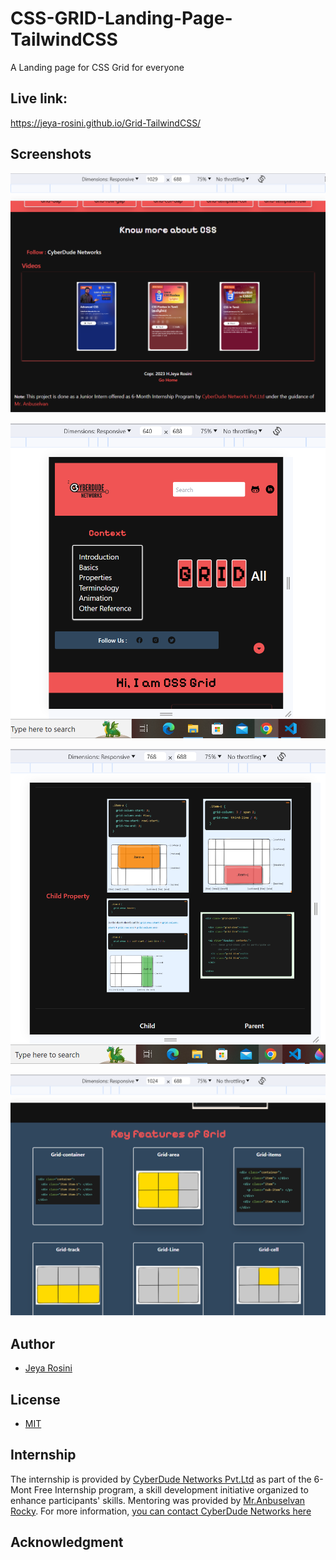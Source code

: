 # CSS-GRID-Landing-Page-TailwindCSS
A Landing page for CSS Grid for everyone

## Live link:
https://jeya-rosini.github.io/Grid-TailwindCSS/

## Screenshots

![Responsive-design](<Responsive screenshot-3.png>) 

![Responsive-design](<Responsive screenshot.png>) 

![Responsive-design](<Responsive screenshot-1.png>) 

![Responsive-design](<Responsive screenshot-2.png>)


## Author

- [Jeya Rosini](https://www.linkedin.com/in/jeya-rosini-a4255421a/)

## License

- [MIT](/License)

## Internship

The internship is provided by [CyberDude Networks Pvt.Ltd](https://www.cyberdudenetworks.com/) as part of the 6-Mont Free Internship program, a skill development initiative organized to enhance participants' skills. Mentoring was provided by [Mr.Anbuselvan Rocky](https://gist.github.com/anburocky3). For more information, [you can contact CyberDude Networks here](https://cyberdudenetworks.com/contact-us)

## Acknowledgment



